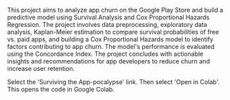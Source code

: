 This project aims to analyze app churn on the Google Play Store and build a predictive model using Survival Analysis and Cox Proportional Hazards Regression. The project involves data preprocessing, exploratory data analysis, Kaplan-Meier estimation to compare survival probabilities of free vs. paid apps, and building a Cox Proportional Hazards model to identify factors contributing to app churn. The model's performance is evaluated using the Concordance Index. The project concludes with actionable insights and recommendations for app developers to reduce churn and increase user retention. 

Select the 'Surviving the App-pocalypse' link. Then select 'Open in Colab'. This opens the code in Google Colab.
